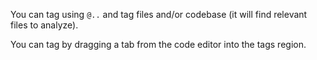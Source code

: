 You can tag using `@..` and tag files and/or codebase (it will find relevant files to analyze).

You can tag by dragging a tab from the code editor into the tags region.